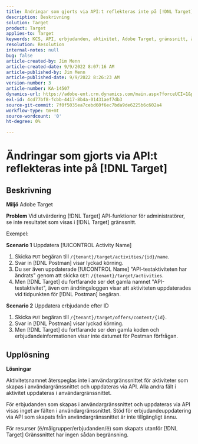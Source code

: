```yaml
---
title: Ändringar som gjorts via API:t reflekteras inte på [!DNL Target]
description: Beskrivning
solution: Target
product: Target
applies-to: Target
keywords: KCS, API, erbjudanden, aktivitet, Adobe Target, gränssnitt, ändringar
resolution: Resolution
internal-notes: null
bug: false
article-created-by: Jim Menn
article-created-date: 9/9/2022 8:07:16 AM
article-published-by: Jim Menn
article-published-date: 9/9/2022 8:26:23 AM
version-number: 3
article-number: KA-14507
dynamics-url: https://adobe-ent.crm.dynamics.com/main.aspx?forceUCI=1&pagetype=entityrecord&etn=knowledgearticle&id=ccc21268-1630-ed11-9db1-0022480866ad
exl-id: 4cd77bf8-fcbb-4417-8b4a-01431aef7db3
source-git-commit: 7f0f5035ea7cebd60f6ec7bda9de6225b6c602a4
workflow-type: tm+mt
source-wordcount: '0'
ht-degree: 0%

---
```


# Ändringar som gjorts via API:t reflekteras inte på [!DNL Target]

## Beskrivning


<b>Miljö</b>
Adobe Target

<b>Problem</b>
Vid utvärdering [!DNL Target] API-funktioner för administratörer, se inte resultatet som visas i [!DNL Target] gränssnitt.

Exempel:

<b>Scenario 1</b>
Uppdatera [!UICONTROL Activity Name]

1. Skicka `PUT` begäran till `/{tenant}/target/activities/{id}/name`.
2. Svar in [!DNL Postman] visar lyckad körning.
3. Du ser även uppdaterade [!UICONTROL Name] &quot;API-testaktiviteten har ändrats&quot; genom att skicka `GET`: `/{tenant}/target/activities`.
4. Men [!DNL Target] du fortfarande ser det gamla namnet &quot;API-testaktivitet&quot;, även om ändringsloggen visar att aktiviteten uppdaterades vid tidpunkten för [!DNL Postman] begäran.


<b>Scenario 2</b>
Uppdatera erbjudande efter ID

1. Skicka `PUT` begäran till `/{tenant}/target/offers/content/{id}`.
2. Svar in [!DNL Postman] visar lyckad körning.
3. Men [!DNL Target] du fortfarande ser den gamla koden och erbjudandeinformationen visar inte datumet för Postman förfrågan.







## Upplösning


<b>Lösningar</b>

Aktivitetsnamnet återspeglas inte i användargränssnittet för aktiviteter som skapas i användargränssnittet och uppdateras via API. Alla andra fält i aktivitet uppdateras i användargränssnittet.

För erbjudanden som skapas i användargränssnittet och uppdateras via API visas inget av fälten i användargränssnittet. Stöd för erbjudandeuppdatering via API som skapats från användargränssnittet är inte tillgängligt ännu.

För resurser (ё/målgrupper/erbjudanden/ё) som skapats utanför [!DNL Target] Gränssnittet har ingen sådan begränsning.
